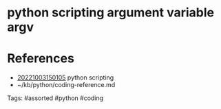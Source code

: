 # python scripting argument variable argv

# References
- [20221003150105](/zet/20221003150105/README.md) python scripting
- ~/kb/python/coding-reference.md

Tags:
    #assorted #python #coding

